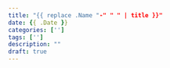 ```yaml
---
title: "{{ replace .Name "-" " " | title }}"
date: {{ .Date }}
categories: ['']
tags: ['']
description: ""
draft: true
---
```

